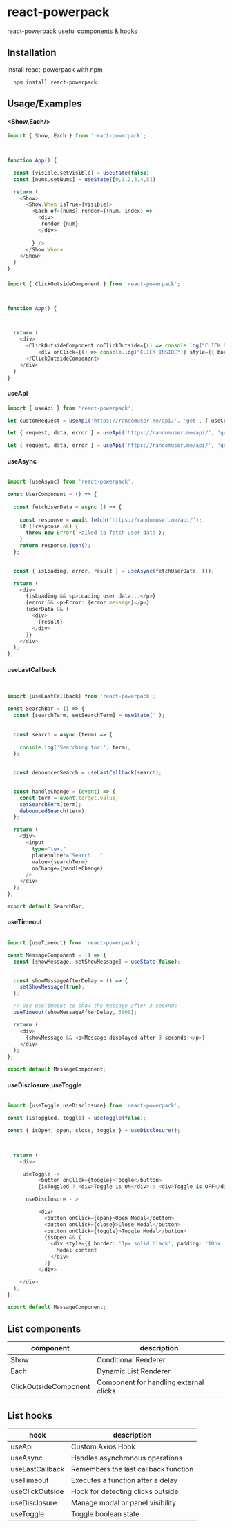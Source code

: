 
# react-powerpack

react-powerpack useful components & hooks


## Installation

Install react-powerpack with npm

```bash
  npm install react-powerpack
```
    
## Usage/Examples

#### <Show,Each/>

```typescript
import { Show, Each } from 'react-powerpack';



function App() {

  const [visible,setVisible] = useState(false)
  const [nums,setNums] = useState([0,1,2,3,4,5])

  return (
    <Show>
      <Show.When isTrue={visible}>
        <Each of={nums} render={(num, index) => 
          <div>
           render {num}
          </div>
         
        } />
      </Show.When>
    </Show>
  )
}
```

#### <ClickOutsideComponent/>

```typescript
import { ClickOutsideComponent } from 'react-powerpack';



function App() {



  return (
    <div>
      <ClickOutsideComponent onClickOutside={() => console.log("CLICK OUTSIDE")}>
          <div onClick={() => console.log("CLICK INSIDE")} style={{ border: '2px solid black', width: 200, height: 50 }}>hello</div>
      </ClickOutsideComponent>
    </div>
  )
}
```

#### useApi

```typescript
import { useApi } from 'react-powerpack';

let customRequest = useApi('https://randomuser.me/api/', 'get', { useCredentials: true })

let { request, data, error } = useApi('https://randomuser.me/api/', 'get')

let { request, data, error } = useApi('https://randomuser.me/api/', 'get', { useCredentials: true, authorization: { scheme: 'Bearer', token: 'YOUR_TOKEN' } })

```
#### useAsync

```typescript

import {useAsync} from 'react-powerpack';

const UserComponent = () => {
 
  const fetchUserData = async () => {
   
    const response = await fetch('https://randomuser.me/api/');
    if (!response.ok) {
      throw new Error('Failed to fetch user data');
    }
    return response.json();
  };

 
  const { isLoading, error, result } = useAsync(fetchUserData, []);

  return (
    <div>
      {isLoading && <p>Loading user data...</p>}
      {error && <p>Error: {error.message}</p>}
      {userData && (
        <div>
          {result}
        </div>
      )}
    </div>
  );
};

```
#### useLastCallback

```typescript


import {useLastCallback} from 'react-powerpack';

const SearchBar = () => {
  const [searchTerm, setSearchTerm] = useState('');
  
  
  const search = async (term) => {
    
    console.log('Searching for:', term);
  };

  
  const debouncedSearch = useLastCallback(search);

 
  const handleChange = (event) => {
    const term = event.target.value;
    setSearchTerm(term);
    debouncedSearch(term);
  };

  return (
    <div>
      <input
        type="text"
        placeholder="Search..."
        value={searchTerm}
        onChange={handleChange}
      />
    </div>
  );
};

export default SearchBar;

```
#### useTimeout
```typescript

import {useTimeout} from 'react-powerpack';

const MessageComponent = () => {
  const [showMessage, setShowMessage] = useState(false);

 
  const showMessageAfterDelay = () => {
    setShowMessage(true);
  };

  // Use useTimeout to show the message after 3 seconds
  useTimeout(showMessageAfterDelay, 3000);

  return (
    <div>
      {showMessage && <p>Message displayed after 3 seconds!</p>}
    </div>
  );
};

export default MessageComponent;

```

#### useDisclosure,useToggle
```typescript

import {useToggle,useDisclosure} from 'react-powerpack';

const [isToggled, toggle] = useToggle(false);

const { isOpen, open, close, toggle } = useDisclosure();



  return (
    <div>

     useToggle ->
          <button onClick={toggle}>Toggle</button>
          {isToggled ? <div>Toggle is ON</div> : <div>Toggle is OFF</div>} 

      useDisclosure - >

          <div>
            <button onClick={open}>Open Modal</button>
            <button onClick={close}>Close Modal</button>
            <button onClick={toggle}>Toggle Modal</button>
            {isOpen && (
              <div style={{ border: '1px solid black', padding: '10px' }}>
                Modal content
              </div>
            )}
          </div>

    </div>
  );
};

export default MessageComponent;

```






## List components

component  | description
------------- | -------------
Show  | Conditional Renderer
Each  | Dynamic List Renderer
ClickOutsideComponent | Component for handling external clicks
## List hooks

hook  | description
------------- | -------------
useApi  | Custom Axios Hook
useAsync  |  Handles asynchronous operations
useLastCallback  |  Remembers the last callback function
useTimeout  |  Executes a function after a delay
useClickOutside | Hook for detecting clicks outside
useDisclosure | Manage modal or panel visibility
useToggle | Toggle boolean state